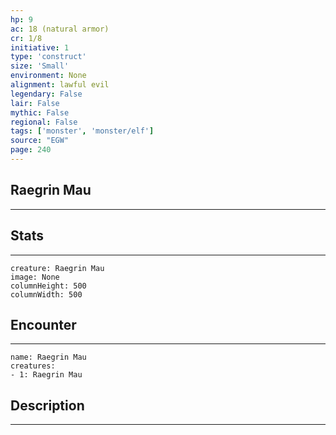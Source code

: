 ```yaml
---
hp: 9
ac: 18 (natural armor)
cr: 1/8
initiative: 1
type: 'construct'    
size: 'Small'
environment: None
alignment: lawful evil
legendary: False
lair: False
mythic: False
regional: False
tags: ['monster', 'monster/elf']
source: "EGW"
page: 240
---
```


## Raegrin Mau
---



## Stats
---

```statblock
creature: Raegrin Mau
image: None
columnHeight: 500
columnWidth: 500
```

## Encounter
---

```encounter-table
name: Raegrin Mau
creatures:
- 1: Raegrin Mau
```

## Description
---




